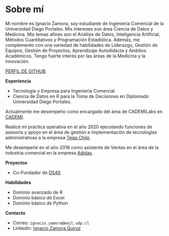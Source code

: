 # Sobre mí

Mi nombre es Ignacio Zamora, soy estudiante de Ingenieria Comercial de la Universidad Diego Portales. Mis intereses son área Ciencia de Datos y Medicina. Mis temas afines son el Análisis de Datos, Inteligencia Artificial, Métodos Cuantitativos y Programación Estadística. Además, me complemento con una variedad de habilidades de Liderazgo, Gestión de Equipos, Gestión de Proyectos, Aprendizaje Autodidácta y Ámbitos Académicos. Tengo fuerte interés por las áreas de la Medicina y la innovación.

[PERFIL DE GITHUB](https://github.com/IgnacioZQ/IgnacioZQ/edit/main/README.md).

**Experiencia**

* Tecnología y Empresa para Ingenieria Comercial.
* Ciencia de Datos en R para la Toma de Decisiones en Diplomado Universidad Diego Portales.

Actualmente me desempeño como encargado del área de CADEMILabs en [CADEMI](https://cademi.org/).

Realicé mi práctica operativa en el año 2020 ejecutando funciones de asesoria y apoyo en el área de gestión e implementación de tecnologias administrativas a la empresa [Tejas Chile](https://www.tejas.cl/).

Me desempeñé en el año 2018 como asistente de Ventas en el área de la industria comercial en la empresa [Adidas](https://www.adidas.cl/).

**Proyectos**

* Co-Fundador de [DS4S](https://www.ds4s.org/)

**Habilidades**

* Dominio avanzado de R
* Dominio básico de Excel
* Dominio básico de Python

**Contacto**

* Correo: `ignacio.zamora@mail.udp.cl`
* Linkedin: [Ignacio Zamora Quiroz](https://www.linkedin.com/in/ignacio-zamora-quiroz-783a05208/)
